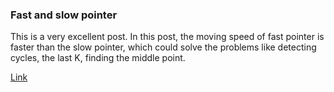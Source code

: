 ### Fast and slow pointer
This is a very excellent post. In this post, the moving speed of fast pointer is faster than the
slow pointer, which could solve the problems like detecting cycles, the last K, finding the middle point.

[Link](https://leetcode.cn/problems/linked-list-cycle/solutions/175734/yi-wen-gao-ding-chang-jian-de-lian-biao-wen-ti-h-2/?envType=study-plan-v2&envId=top-100-liked)
